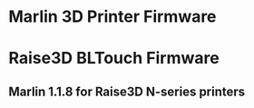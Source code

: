 # Marlin 3D Printer Firmware
# Raise3D BLTouch Firmware

## Marlin 1.1.8 for Raise3D N-series printers


